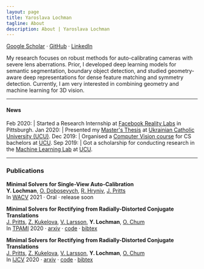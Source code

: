 ```yaml
---
layout: page
title: Yaroslava Lochman
tagline: About
description: About | Yaroslava Lochman
---
```


[Google Scholar](https://scholar.google.com/citations?user=9tfA7cMAAAAJ&hl=en) · [GitHub](https://github.com/ylochman) · [LinkedIn](https://www.linkedin.com/in/yaroslava-lochman-008408129/)

My research focuses on robust methods for auto-calibrating cameras with severe lens aberrations. Prior, I developed deep learning models for semantic segmentation, boundary object detection, and studied geometry-aware deep representations for dense feature matching and symmetry detection. Currently, I am very interested in combining geometry and machine learning for 3D vision.

---

#### News

Feb 2020: | Started a Research Internship at [Facebook Reality Labs][frl] in Pittsburgh.
Jan 2020: | Presented my [Master's Thesis](http://er.ucu.edu.ua/bitstream/handle/1/2039/Lochman_Minimal%20Solvers%20for%20Single.pdf) at [Ukrainian Catholic University (UCU)][ucu].
Dec 2019: | Organised a [Computer Vision course](https://github.com/ucuapps/computer-vision-course) for CS bachelors at [UCU][ucu].
Sep 2019: | Got a scholarship for conducting research in the [Machine Learning Lab][mllab] at [UCU][ucu].

[ucu]: https://apps.ucu.edu.ua/en
[mllab]: https://apps.ucu.edu.ua/en/mllab
[frl]: https://tech.fb.com/codec-avatars-facebook-reality-labs

---

### Publications

**Minimal Solvers for Single-View Auto-Calibration**  
**Y. Lochman**, [O. Dobosevych][odobosevych], [R. Hryniv][rhryniv], [J. Pritts][jbpritts]  
In [WACV](http://wacv2021.thecvf.com) 2021 · Oral · release soon

**Minimal Solvers for Rectifying from Radially-Distorted Conjugate Translations**  
[J. Pritts][jbpritts], [Z. Kukelova][zkukelova], [V. Larsson][vlarsson], **Y. Lochman**, [O. Chum][ochum]  
In [TPAMI](https://ieeexplore.ieee.org/document/9086062) 2020 · [arxiv](https://arxiv.org/pdf/1911.01507.pdf) · [code][repeats] · [bibtex](pages/bibtex/pami20.html)

**Minimal Solvers for Rectifying from Radially-Distorted Conjugate Translations**  
[J. Pritts][jbpritts], [Z. Kukelova][zkukelova], [V. Larsson][vlarsson], **Y. Lochman**, [O. Chum][ochum]  
In [IJCV](https://link.springer.com/article/10.1007/s11263-019-01216-x) 2020 · [arxiv](https://arxiv.org/pdf/1911.01507.pdf) · [code][repeats] · [bibtex](pages/bibtex/ijcv20.html)


[jbpritts]: https://scholar.google.com/citations?user=fvTKAEUAAAAJ
[zkukelova]: https://scholar.google.com/citations?user=M4a3VyYAAAAJ
[vlarsson]: https://scholar.google.com/citations?user=vHeD0TYAAAAJ
[ochum]: https://scholar.google.com/citations?user=4T42Ke0AAAAJ
[odobosevych]: https://scholar.google.com/citations?user=Zg-YKKQAAAAJ
[rhryniv]: https://scholar.google.com/citations?user=VqhpE1QAAAAJ

[repeats]: https://github.com/prittjam/repeats
[autocalib]: https://github.com/ylochman/autocalib

